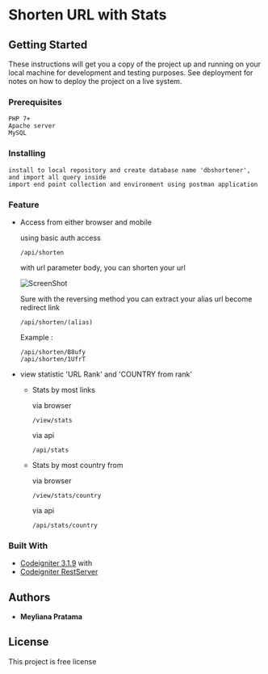 # Shorten URL with Stats 



## Getting Started

These instructions will get you a copy of the project up and running on your local machine for development and testing purposes. See deployment for notes on how to deploy the project on a live system.

### Prerequisites

```
PHP 7+
Apache server
MySQL
```

### Installing

```
install to local repository and create database name 'dbshortener', and import all query inside
import end point collection and environment using postman application
```

### Feature

* Access from either browser and mobile

	using basic auth access
	```
	/api/shorten 
	```
	with url parameter body, you can shorten your url

	![ScreenShot]('api-shorturl.jpg')


	Sure with the reversing method you can extract your alias url become redirect link
	
	```
	/api/shorten/(alias)
	```

	Example : 
	```
	/api/shorten/B8ufy
	/api/shorten/1UfrT
	```


* view statistic 'URL Rank' and 'COUNTRY from rank'
	
	* Stats by most links

		via browser

		``` 
		/view/stats
		```


		via api

		```
		/api/stats
		```

	* Stats by most country from

		via browser
		
		```
		/view/stats/country
		```


		via api
		
		```
		/api/stats/country
		```




### Built With

* [Codeigniter 3.1.9](https://www.codeigniter.com/) with
* [Codeigniter RestServer](https://packagist.org/packages/chriskacerguis/codeigniter-restserver)


## Authors

* **Meyliana Pratama**

## License

This project is free license